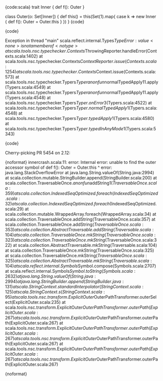 {code:scala}
trait Inner {
  def f(): Outer
}

class Outer(o: Set[Inner]) {
  def this() = this(Set(1).map{
    case k => new Inner {
      def f(): Outer = Outer.this
    }
  })
}
{code}

{code}

Exception in thread "main" scala.reflect.internal.Types$TypeError: value <none> is not a member of <notype>
	at scala.tools.nsc.typechecker.Contexts$ThrowingReporter.handleError(Contexts.scala:1402)
	at scala.tools.nsc.typechecker.Contexts$ContextReporter.issue(Contexts.scala:1254)
	at scala.tools.nsc.typechecker.Contexts$Context.issue(Contexts.scala:573)
	at scala.tools.nsc.typechecker.Typers$Typer$$anonfun$normalTypedApply$1$1.apply(Typers.scala:4549)
	at scala.tools.nsc.typechecker.Typers$Typer$$anonfun$normalTypedApply$1$1.apply(Typers.scala:4548)
	at scala.tools.nsc.typechecker.Typers$Typer.onError$3(Typers.scala:4522)
	at scala.tools.nsc.typechecker.Typers$Typer.normalTypedApply$1(Typers.scala:4548)
	at scala.tools.nsc.typechecker.Typers$Typer.typedApply$1(Typers.scala:4580)
	at scala.tools.nsc.typechecker.Typers$Typer.typedInAnyMode$1(Typers.scala:5343)

{code}

Cherry-picking PR 5454 on 2.12:

{noformat}
innercrash.scala:11: error: Internal error: unable to find the outer accessor symbol of <none>
      def f(): Outer = Outer.this
          ^
error: java.lang.StackOverflowError
  at java.lang.String.valueOf(String.java:2994)
  at scala.collection.mutable.StringBuilder.append(StringBuilder.scala:200)
  at scala.collection.TraversableOnce.$anonfun$addString$1(TraversableOnce.scala:359)
  at scala.collection.IndexedSeqOptimized.foreach(IndexedSeqOptimized.scala:32)
  at scala.collection.IndexedSeqOptimized.foreach$(IndexedSeqOptimized.scala:29)
  at scala.collection.mutable.WrappedArray.foreach(WrappedArray.scala:34)
  at scala.collection.TraversableOnce.addString(TraversableOnce.scala:357)
  at scala.collection.TraversableOnce.addString$(TraversableOnce.scala:353)
  at scala.collection.AbstractTraversable.addString(Traversable.scala:104)
  at scala.collection.TraversableOnce.mkString(TraversableOnce.scala:323)
  at scala.collection.TraversableOnce.mkString$(TraversableOnce.scala:322)
  at scala.collection.AbstractTraversable.mkString(Traversable.scala:104)
  at scala.collection.TraversableOnce.mkString(TraversableOnce.scala:325)
  at scala.collection.TraversableOnce.mkString$(TraversableOnce.scala:325)
  at scala.collection.AbstractTraversable.mkString(Traversable.scala:104)
  at scala.reflect.internal.Symbols$Symbol.compose(Symbols.scala:2707)
  at scala.reflect.internal.Symbols$Symbol.toString(Symbols.scala:2632)
  at java.lang.String.valueOf(String.java:2994)
  at java.lang.StringBuilder.append(StringBuilder.java:131)
  at scala.StringContext.standardInterpolator(StringContext.scala:125)
  at scala.StringContext.s(StringContext.scala:95)
  at scala.tools.nsc.transform.ExplicitOuter$OuterPathTransformer.outerSelect(ExplicitOuter.scala:235)
  at scala.tools.nsc.transform.ExplicitOuter$OuterPathTransformer.outerPath(ExplicitOuter.scala:267)
  at scala.tools.nsc.transform.ExplicitOuter$OuterPathTransformer.outerPath(ExplicitOuter.scala:267)
  at scala.tools.nsc.transform.ExplicitOuter$OuterPathTransformer.outerPath(ExplicitOuter.scala:267)
  at scala.tools.nsc.transform.ExplicitOuter$OuterPathTransformer.outerPath(ExplicitOuter.scala:267)
  at scala.tools.nsc.transform.ExplicitOuter$OuterPathTransformer.outerPath(ExplicitOuter.scala:267)
  at scala.tools.nsc.transform.ExplicitOuter$OuterPathTransformer.outerPath(ExplicitOuter.scala:267)

{noformat}
